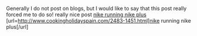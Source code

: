 Generally I do not post on blogs, but I would like to say that this post really forced me to do so! really nice post
 <a href="http://www.cookingholidayspain.com/2483-1451.html" >nike running nike plus</a>
[url=http://www.cookingholidayspain.com/2483-1451.html]nike running nike plus[/url]